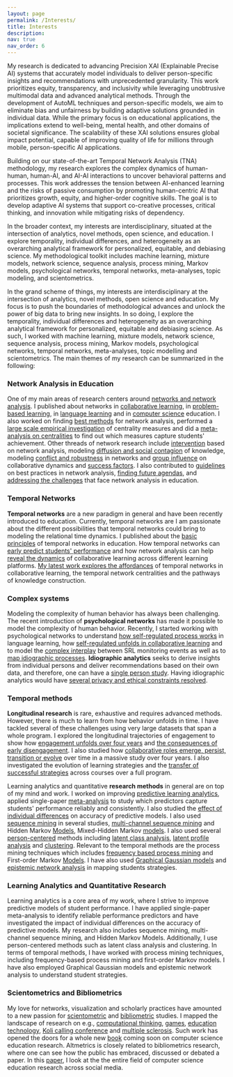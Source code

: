 ```yaml
---
layout: page
permalink: /Interests/
title: Interests
description:
nav: true
nav_order: 6
---
```


My research is dedicated to advancing Precision XAI (Explainable Precise AI) systems that accurately model individuals to deliver person-specific insights and recommendations with unprecedented granularity. This work prioritizes equity, transparency, and inclusivity while leveraging unobtrusive multimodal data and advanced analytical methods. Through the development of AutoML techniques and person-specific models, we aim to eliminate bias and unfairness by building adaptive solutions grounded in individual data. While the primary focus is on educational applications, the implications extend to well-being, mental health, and other domains of societal significance. The scalability of these XAI solutions ensures global impact potential, capable of improving quality of life for millions through mobile, person-specific AI applications.

Building on our state-of-the-art Temporal Network Analysis (TNA) methodology, my research explores the complex dynamics of human-human, human-AI, and AI-AI interactions to uncover behavioral patterns and processes. This work addresses the tension between AI-enhanced learning and the risks of passive consumption by promoting human-centric AI that prioritizes growth, equity, and higher-order cognitive skills. The goal is to develop adaptive AI systems that support co-creative processes, critical thinking, and innovation while mitigating risks of dependency.

In the broader context, my interests are interdisciplinary, situated at the intersection of analytics, novel methods, open science, and education. I explore temporality, individual differences, and heterogeneity as an overarching analytical framework for personalized, equitable, and debiasing science. My methodological toolkit includes machine learning, mixture models, network science, sequence analysis, process mining, Markov models, psychological networks, temporal networks, meta-analyses, topic modeling, and scientometrics.

In the grand scheme of things, my interests are interdisciplinary at the intersection of analytics, novel methods, open science and education. My focus is to push the boundaries of methodological advances and unlock the power of big data to bring new insights. In so doing, I explore the temporality, individual differences and heterogeneity as an overarching analytical framework for personalized, equitable and debiasing science. As such, I worked with machine learning, mixture models, network science, sequence analysis, process mining, Markov models, psychological networks, temporal networks, meta-analyses, topic modelling and scientometrics. The main themes of my research can be summarized in the following:


### Network Analysis in Education
One of my main areas of research centers around [networks and network analysis](https://ieeexplore.ieee.org/document/9734010). I published about networks in [collaborative learning](https://bmcmededuc.biomedcentral.com/articles/10.1186/s12909-018-1126-1), in [problem-based learning](https://bmcmededuc.biomedcentral.com/articles/10.1186/s12909-019-1599-6), in [language learning](https://bera-journals.onlinelibrary.wiley.com/doi/full/10.1111/bjet.13187) and in [computer science](https://link.springer.com/chapter/10.1007/978-3-031-16290-9_55) education. I also worked on finding [best methods](https://link.springer.com/article/10.1007/s11412-020-09322-6) for network analysis, performed a [large scale empirical investigation](https://learning-analytics.info/index.php/JLA/article/view/7415) of centrality measures and did a [meta-analysis on centralities](https://www.sciencedirect.com/science/article/pii/S1747938X22000069) to find out which measures capture students' achievement. Other threads of network research include [intervention](https://journals.plos.org/plosone/article?id=10.1371/journal.pone.0194777) based on network analysis, modeling [diffusion and social contagion](https://link.springer.com/article/10.1007/s11412-021-09356-4) of knowledge, modeling [conflict and robustness](https://www.nature.com/articles/s41598-020-71483-z) in networks and [group influence](https://link.springer.com/chapter/10.1007/978-3-030-29736-7_35) on collaborative dynamics and [success factors](https://bmcmededuc.biomedcentral.com/articles/10.1186/s12909-020-01997-7). I also contributed to [guidelines](https://ceur-ws.org/Vol-2868/article_7.pdf) on best practices in network analysis, [finding future agendas](https://ceur-ws.org/Vol-2868/article_1.pdf), and [addressing the challenges](https://ceur-ws.org/Vol-3258/xpreface.pdf) that face network analysis in education.

### Temporal Networks
**Temporal networks** are a new paradigm in general and have been recently introduced to education. Currently, temporal networks are I am passionate about the different possibilities that temporal networks could bring to modeling the relational time dynamics. I published about the [basic principles](https://ceur-ws.org/Vol-3258/article_4.pdf) of temporal networks in education. How temporal networks can [early predict students' performance](https://dl.acm.org/doi/pdf/10.1145/3375462.3375501) and how network analysis can help [reveal the dynamics](https://link.springer.com/chapter/10.1007/978-3-031-16290-9_55) of collaborative learning across different learning platforms. [My latest work explores the affordances](https://bera-journals.onlinelibrary.wiley.com/doi/full/10.1111/bjet.13187) of temporal networks in collaborative learning, the temporal network centralities and the pathways of knowledge construction.

### Complex systems
Modeling the complexity of human behavior has always been challenging. The recent introduction of **psychological networks** has made it possible to model the complexity of human behavior. Recently, I started working with psychological networks to understand [how self-regulated process works](https://www.researchgate.net/publication/343657926_Applying_Learning_Analytics_to_Map_Students'_Self-Regulated_Learning_Tactics_in_an_Academic_Writing_Course) in language learning, how [self-regulated unfolds in collaborative learning](https://learning-analytics.info/index.php/JLA/article/view/7429) and to model the [complex interplay](https://link.springer.com/chapter/10.1007/978-3-031-08076-0_4) between SRL monitoring events as well as to [map idiographic processes](https://ceur-ws.org/Vol-2868/article_4.pdf). **Idiographic analytics** seeks to derive insights from individual persons and deliver recommendations based on their own data, and therefore, one can have a [single person study](https://ieeexplore.ieee.org/document/9499920). Having idiographic analytics would have [several privacy and ethical constraints resolved](https://www.researchgate.net/profile/Sonsoles-Lopez-Pernas/publication/350886273_Idiographic_Learning_Analytics_A_Within-Person_Ethical_Perspective/links/607839718ea909241efea6f5/Idiographic-Learning-Analytics-A-Within-Person-Ethical-Perspective.pdf).

### Temporal methods
**Longitudinal research** is rare, exhaustive and requires advanced methods. However, there is much to learn from how behavior unfolds in time. I have tackled several of these challenges using very large datasets that span a whole program. I explored the longitudinal trajectories of engagement to show how [engagement unfolds over four years](https://www.sciencedirect.com/science/article/pii/S0360131521002025) and [the consequences of early disengagement](https://link.springer.com/chapter/10.1007/978-3-030-86436-1_10). I also studied how [collaborative roles emerge, persist, transition or evolve](https://www.sciencedirect.com/science/article/pii/S036013152200152X) over time in a massive study over four years. I also investigated the evolution of learning strategies and the [transfer of successful strategies](https://doi.org/10.1016/j.iheduc.2022.100902) across courses over a full program.

Learning analytics and quantitative **research methods** in general are on top of my mind and work. I worked on improving [predictive learning analytics](https://www.tandfonline.com/doi/abs/10.1080/0142159X.2017.1309376), applied single-paper [meta-analysis](https://www.tandfonline.com/doi/full/10.1080/03075079.2022.2061450) to study which predictors capture students' performance reliably and consistently. I also studied the [effect of individual differences](https://www.sciencedirect.com/science/article/pii/S0360131521001287) on accuracy of predictive models. I also used [sequence mining](https://www.mdpi.com/2071-1050/13/9/4825) in several studies, [multi-channel sequence mining](https://ieeexplore.ieee.org/document/9646931) and Hidden Markov [Models](https://www.sciencedirect.com/science/article/pii/S0360131521002025), Mixed-Hidden Markov [models](https://bpspsychub.onlinelibrary.wiley.com/doi/full/10.1111/bjep.12525). I also used several [person-centered](https://www.frontiersin.org/articles/10.3389/feduc.2022.866612/full) methods including [latent class analysis](https://link.springer.com/article/10.1007/s10639-022-10980-2), [latent profile analysis](https://www.sciencedirect.com/science/article/pii/S0360131521002025) and [clustering](https://www.springerprofessional.de/en/using-diffusion-network-analytics-to-examine-and-support-knowled/18352068). Relevant to the temporal methods are the process mining techniques which includes [frequency based process mining](https://www.frontiersin.org/articles/10.3389/feduc.2022.840178/full) and First-order Markov [Models](https://www.researchgate.net/publication/343657926_Applying_Learning_Analytics_to_Map_Students'_Self-Regulated_Learning_Tactics_in_an_Academic_Writing_Course). I have also used [Graphical Gaussian models](https://ceur-ws.org/Vol-2828/article_2.pdf) and [epistemic network analysis](https://telrp.springeropen.com/articles/10.1186/s41039-021-00175-7) in mapping students strategies.

### Learning Analytics and Quantitative Research
Learning analytics is a core area of my work, where I strive to improve predictive models of student performance. I have applied single-paper meta-analysis to identify reliable performance predictors and have investigated the impact of individual differences on the accuracy of predictive models. My research also includes sequence mining, multi-channel sequence mining, and Hidden Markov Models. Additionally, I use person-centered methods such as latent class analysis and clustering. In terms of temporal methods, I have worked with process mining techniques, including frequency-based process mining and first-order Markov models. I have also employed Graphical Gaussian models and epistemic network analysis to understand student strategies.

### Scientometrics and Bibliometrics
My love for networks, visualization and scholarly practices have amounted to a new passion for [scientometric](https://papers.ssrn.com/sol3/papers.cfm?abstract_id=4156916) and [bibliometric](https://pubmed.ncbi.nlm.nih.gov/35280299/) studies. I mapped the landscape of research on e.g., [computational thinking](https://www.researchgate.net/publication/347583738_People_Ideas_Milestones_A_Scientometric_Study_of_Computational_Thinking), [games](https://www.researchgate.net/publication/353603501_Two_decades_of_game_concepts_in_digital_learning_environments_-_A_bibliometric_study_and_research_agenda), [education technology](https://www.sciencedirect.com/science/article/pii/S0747563221004465), [Koli calling conference](https://www.researchgate.net/figure/Koli-Callings-evolution-towards-an-international-venue_fig3_361467430) and [multiple sclerosis](https://www.frontiersin.org/articles/10.3389/fneur.2022.845539/full). Such work has opened the doors for a whole new [book](https://cerbook.org/) coming soon on computer science education research. Altmetrics is closely related to bibliometrics research, where one can see how the public has embraced, discussed or debated a paper. In this [paper](https://assets.researchsquare.com/files/rs-1834232/v1/7ade3570-6fed-40c2-a603-f0bb51bc6455.pdf?c=1657730081), I look at the the entire field of computer science education research across social media.
